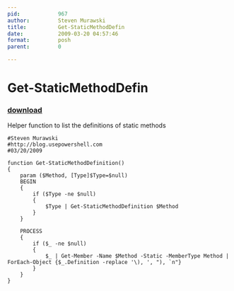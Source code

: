 ```yaml
---
pid:            967
author:         Steven Murawski
title:          Get-StaticMethodDefin
date:           2009-03-20 04:57:46
format:         posh
parent:         0

---
```


# Get-StaticMethodDefin

### [download](Scripts\967.ps1)

Helper function to list the definitions of static methods

```posh
#Steven Murawski
#http://blog.usepowershell.com
#03/20/2009

function Get-StaticMethodDefinition()
{
	param ($Method, [Type]$Type=$null)
	BEGIN
	{
		if ($Type -ne $null)
		{
			$Type | Get-StaticMethodDefinition $Method
		}
	}
	
	PROCESS
	{
		if ($_ -ne $null)
		{
			$_ | Get-Member -Name $Method -Static -MemberType Method | ForEach-Object {$_.Definition -replace '\), ', "), `n"}
		}
	}
}
```
